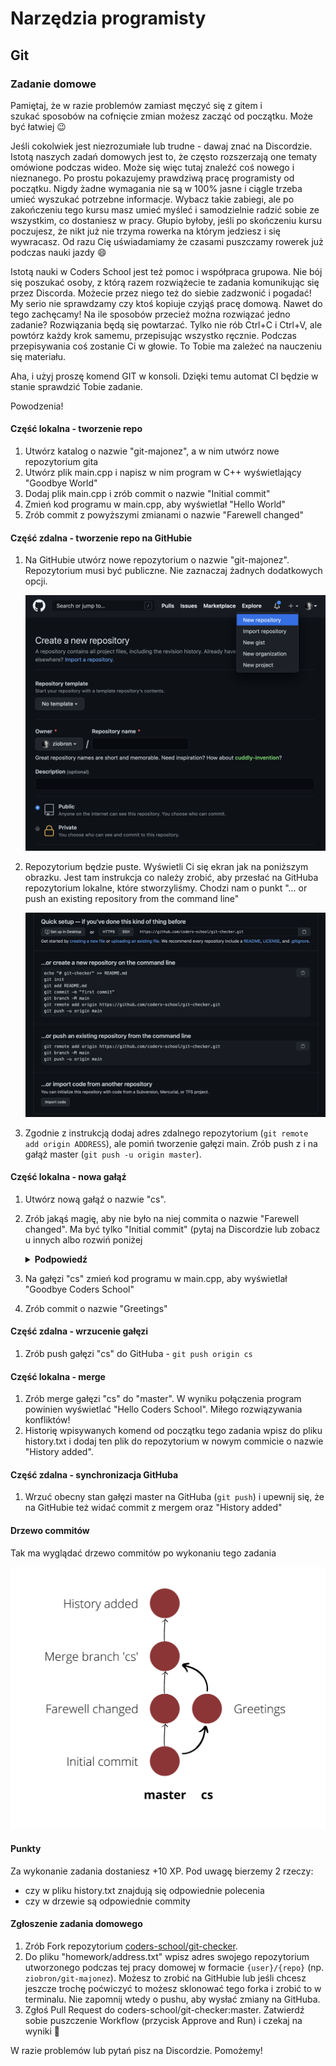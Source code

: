 # Narzędzia programisty

## Git

### Zadanie domowe

Pamiętaj, że w razie problemów zamiast męczyć się z gitem i
szukać sposobów na cofnięcie zmian możesz zacząć od początku. Może być
łatwiej 😉

Jeśli cokolwiek jest niezrozumiałe lub trudne - dawaj znać na
Discordzie. Istotą naszych zadań domowych jest to, że często rozszerzają
one tematy omówione podczas wideo. Może się więc tutaj znaleźć coś
nowego i nieznanego. Po prostu pokazujemy prawdziwą pracę programisty od
początku. Nigdy żadne wymagania nie są w 100% jasne i ciągle trzeba
umieć wyszukać potrzebne informacje. Wybacz takie zabiegi, ale po
zakończeniu tego kursu masz umieć myśleć i samodzielnie radzić sobie ze
wszystkim, co dostaniesz w pracy. Głupio byłoby, jeśli po skończeniu
kursu poczujesz, że nikt już nie trzyma rowerka na którym jedziesz i się
wywracasz. Od razu Cię uświadamiamy że czasami puszczamy rowerek już
podczas nauki jazdy 😄

Istotą nauki w Coders School jest też pomoc i współpraca grupowa. Nie
bój się poszukać osoby, z którą razem rozwiążecie te zadania komunikując
się przez Discorda. Możecie przez niego też do siebie zadzwonić i
pogadać! My serio nie sprawdzamy czy ktoś kopiuje czyjąś pracę domową.
Nawet do tego zachęcamy! Na ile sposobów przecież można rozwiązać jedno
zadanie? Rozwiązania będą się powtarzać. Tylko nie rób Ctrl+C i Ctrl+V,
ale powtórz każdy krok samemu, przepisując wszystko ręcznie. Podczas
przepisywania coś zostanie Ci w głowie. To Tobie ma zależeć na nauczeniu
się materiału.

Aha, i użyj proszę komend GIT w konsoli. Dzięki temu automat CI będzie w stanie sprawdzić Tobie zadanie.

Powodzenia!

#### Część lokalna - tworzenie repo

1. Utwórz katalog o nazwie \"git-majonez\", a w nim utwórz nowe repozytorium gita
2. Utwórz plik main.cpp i napisz w nim program w C++ wyświetlający \"Goodbye World\"
3. Dodaj plik main.cpp i zrób commit o nazwie \"Initial commit\"
4. Zmień kod programu w main.cpp, aby wyświetlał \"Hello World\"
5. Zrób commit z powyższymi zmianami o nazwie \"Farewell changed\"

#### Część zdalna - tworzenie repo na GitHubie

1. Na GitHubie utwórz nowe repozytorium o nazwie \"git-majonez\". Repozytorium musi być publiczne. Nie zaznaczaj żadnych dodatkowych opcji.

    ![create new repo](img/new-repo.png)

2. Repozytorium będzie puste. Wyświetli Ci się ekran jak na poniższym obrazku. Jest tam instrukcja co należy zrobić, aby przesłać na GitHuba repozytorium lokalne, które stworzyliśmy. Chodzi nam o punkt \"\... or push an existing repository from the command line\"

    ![push existing repo](img/setup-repo.png)

3. Zgodnie z instrukcją dodaj adres zdalnego repozytorium (`git remote add origin ADDRESS`), ale pomiń tworzenie gałęzi main. Zrób push z i na gałąź master (`git push -u origin master`).

#### Część lokalna - nowa gałąź

1. Utwórz nową gałąź o nazwie \"cs\".
2. Zrób jakąś magię, aby nie było na niej commita o nazwie \"Farewell changed\". Ma być tylko \"Initial commit\" (pytaj na Discordzie lub zobacz u innych albo rozwiń poniżej
   <details>
    <summary><b>Podpowiedź</b></summary>

    `git reset --hard`

    </details>
3. Na gałęzi \"cs\" zmień kod programu w main.cpp, aby wyświetlał \"Goodbye Coders School\"
4. Zrób commit o nazwie \"Greetings\"

#### Część zdalna - wrzucenie gałęzi

1. Zrób push gałęzi \"cs\" do GitHuba - `git push origin cs`

#### Część lokalna - merge

1. Zrób merge gałęzi \"cs\" do \"master\". W wyniku połączenia program powinien wyświetlać \"Hello Coders School\". Miłego rozwiązywania konfliktów!
2. Historię wpisywanych komend od początku tego zadania wpisz do pliku history.txt i dodaj ten plik do repozytorium w nowym commicie o nazwie \"History added\".

#### Część zdalna - synchronizacja GitHuba

1. Wrzuć obecny stan gałęzi master na GitHuba (`git push`) i upewnij się, że na GitHubie też widać commit z mergem oraz \"History added\"

#### Drzewo commitów

Tak ma wyglądać drzewo commitów po wykonaniu tego zadania

![drzewo commitów](img/commit-tree.png)

#### Punkty

Za wykonanie zadania dostaniesz +10 XP. Pod uwagę bierzemy 2 rzeczy:

- czy w pliku history.txt znajdują się odpowiednie polecenia
- czy w drzewie są odpowiednie commity

#### Zgłoszenie zadania domowego

1. Zrób Fork repozytorium [coders-school/git-checker](https://github.com/coders-school/git-checker).
2. Do pliku \"homework/address.txt\" wpisz adres swojego repozytorium utworzonego podczas tej pracy domowej w formacie `{user}/{repo}` (np. `ziobron/git-majonez`). Możesz to zrobić na GitHubie lub jeśli chcesz jeszcze trochę poćwiczyć to możesz sklonować tego forka i zrobić to w terminalu. Nie zapomnij wtedy o pushu, aby wysłać zmiany na GitHuba.
3. Zgłoś Pull Request do coders-school/git-checker:master. Zatwierdź sobie puszczenie Workflow (przycisk Approve and Run) i czekaj na wyniki 🙂

W razie problemów lub pytań pisz na Discordzie. Pomożemy!
